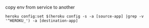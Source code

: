 copy env from service to another

```
heroku config:set $(heroku config -s -a [source-app] |grep -v '^HEROKU_') -a [destination-app]
```